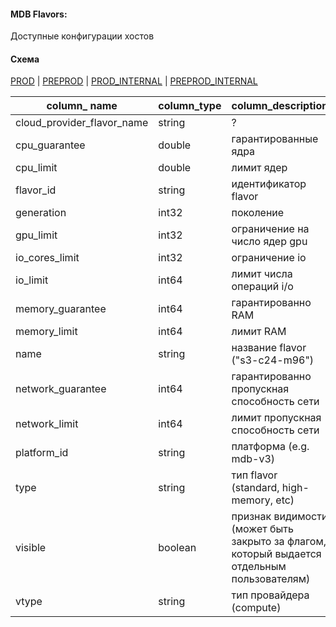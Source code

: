 
#### MDB Flavors:

Доступные конфигурации хостов

#### Схема

[PROD](https://yt.yandex-team.ru/hahn/navigation?path=//home/cloud-dwh/data/prod/ods/mdb/flavors)
| [PREPROD](https://yt.yandex-team.ru/hahn/navigation?path=//home/cloud-dwh/data/preprod/ods/mdb/flavors)
| [PROD_INTERNAL](https://yt.yandex-team.ru/hahn/navigation?path=//home/cloud-dwh/data/prod_internal/ods/mdb/flavors)
| [PREPROD_INTERNAL](https://yt.yandex-team.ru/hahn/navigation?path=//home/cloud-dwh/data/preprod_internal/ods/mdb/flavors)


| column_ name               | column_type | column_description                                                                         |
|----------------------------|-------------|--------------------------------------------------------------------------------------------|
| cloud_provider_flavor_name | string      | ?                                                                                          |
| cpu_guarantee              | double      | гарантированные ядра                                                                       |
| cpu_limit                  | double      | лимит ядер                                                                                 |
| flavor_id                  | string      | идентификатор flavor                                                                       |
| generation                 | int32       | поколение                                                                                  |
| gpu_limit                  | int32       | ограничение на число ядер gpu                                                              |
| io_cores_limit             | int32       | ограничение io                                                                             |
| io_limit                   | int64       | лимит числа операций i/o                                                                   |
| memory_guarantee           | int64       | гарантированно RAM                                                                         |
| memory_limit               | int64       | лимит RAM                                                                                  |
| name                       | string      | название flavor ("s3-c24-m96")                                                             |
| network_guarantee          | int64       | гарантированно пропускная способность сети                                                 |
| network_limit              | int64       | лимит пропускная способность сети                                                          |
| platform_id                | string      | платформа (e.g. mdb-v3)                                                                    |
| type                       | string      | тип flavor (standard, high-memory, etc)                                                    |
| visible                    | boolean     | признак видимости (может быть закрыто за флагом, который выдается отдельным пользователям) |
| vtype                      | string      | тип провайдера (compute)                                                                   |
